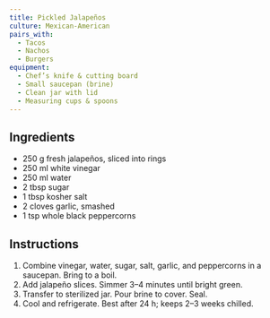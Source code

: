 ```yaml
---
title: Pickled Jalapeños
culture: Mexican-American
pairs_with:
  - Tacos
  - Nachos
  - Burgers
equipment:
  - Chef’s knife & cutting board
  - Small saucepan (brine)
  - Clean jar with lid
  - Measuring cups & spoons
---
```


## Ingredients
- 250 g fresh jalapeños, sliced into rings
- 250 ml white vinegar
- 250 ml water
- 2 tbsp sugar
- 1 tbsp kosher salt
- 2 cloves garlic, smashed
- 1 tsp whole black peppercorns

## Instructions
1. Combine vinegar, water, sugar, salt, garlic, and peppercorns in a saucepan. Bring to a boil.
2. Add jalapeño slices. Simmer 3–4 minutes until bright green.
3. Transfer to sterilized jar. Pour brine to cover. Seal.
4. Cool and refrigerate. Best after 24 h; keeps 2–3 weeks chilled.
